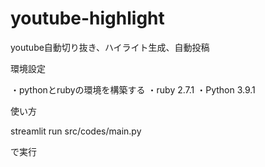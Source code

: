 # youtube-highlight
youtube自動切り抜き、ハイライト生成、自動投稿


環境設定

・pythonとrubyの環境を構築する
・ruby 2.7.1
・Python 3.9.1


使い方

streamlit run src/codes/main.py

で実行

